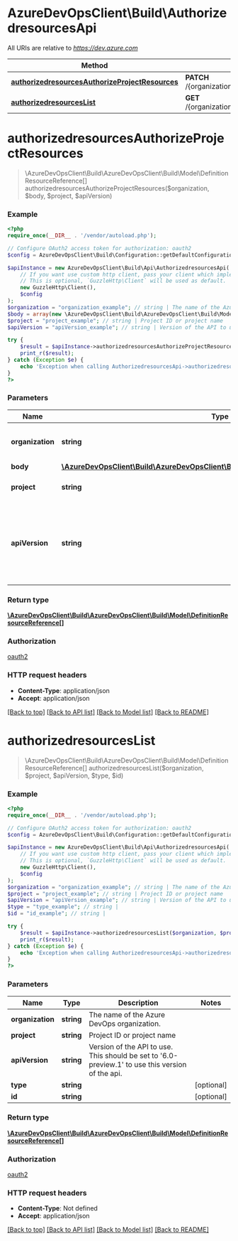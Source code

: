 # AzureDevOpsClient\Build\AuthorizedresourcesApi

All URIs are relative to *https://dev.azure.com*

Method | HTTP request | Description
------------- | ------------- | -------------
[**authorizedresourcesAuthorizeProjectResources**](AuthorizedresourcesApi.md#authorizedresourcesAuthorizeProjectResources) | **PATCH** /{organization}/{project}/_apis/build/authorizedresources | 
[**authorizedresourcesList**](AuthorizedresourcesApi.md#authorizedresourcesList) | **GET** /{organization}/{project}/_apis/build/authorizedresources | 


# **authorizedresourcesAuthorizeProjectResources**
> \AzureDevOpsClient\Build\AzureDevOpsClient\Build\Model\DefinitionResourceReference[] authorizedresourcesAuthorizeProjectResources($organization, $body, $project, $apiVersion)





### Example
```php
<?php
require_once(__DIR__ . '/vendor/autoload.php');

// Configure OAuth2 access token for authorization: oauth2
$config = AzureDevOpsClient\Build\Configuration::getDefaultConfiguration()->setAccessToken('YOUR_ACCESS_TOKEN');

$apiInstance = new AzureDevOpsClient\Build\Api\AuthorizedresourcesApi(
    // If you want use custom http client, pass your client which implements `GuzzleHttp\ClientInterface`.
    // This is optional, `GuzzleHttp\Client` will be used as default.
    new GuzzleHttp\Client(),
    $config
);
$organization = "organization_example"; // string | The name of the Azure DevOps organization.
$body = array(new \AzureDevOpsClient\Build\AzureDevOpsClient\Build\Model\DefinitionResourceReference()); // \AzureDevOpsClient\Build\AzureDevOpsClient\Build\Model\DefinitionResourceReference[] | 
$project = "project_example"; // string | Project ID or project name
$apiVersion = "apiVersion_example"; // string | Version of the API to use.  This should be set to '6.0-preview.1' to use this version of the api.

try {
    $result = $apiInstance->authorizedresourcesAuthorizeProjectResources($organization, $body, $project, $apiVersion);
    print_r($result);
} catch (Exception $e) {
    echo 'Exception when calling AuthorizedresourcesApi->authorizedresourcesAuthorizeProjectResources: ', $e->getMessage(), PHP_EOL;
}
?>
```

### Parameters

Name | Type | Description  | Notes
------------- | ------------- | ------------- | -------------
 **organization** | **string**| The name of the Azure DevOps organization. |
 **body** | [**\AzureDevOpsClient\Build\AzureDevOpsClient\Build\Model\DefinitionResourceReference[]**](../Model/DefinitionResourceReference.md)|  |
 **project** | **string**| Project ID or project name |
 **apiVersion** | **string**| Version of the API to use.  This should be set to &#39;6.0-preview.1&#39; to use this version of the api. |

### Return type

[**\AzureDevOpsClient\Build\AzureDevOpsClient\Build\Model\DefinitionResourceReference[]**](../Model/DefinitionResourceReference.md)

### Authorization

[oauth2](../../README.md#oauth2)

### HTTP request headers

 - **Content-Type**: application/json
 - **Accept**: application/json

[[Back to top]](#) [[Back to API list]](../../README.md#documentation-for-api-endpoints) [[Back to Model list]](../../README.md#documentation-for-models) [[Back to README]](../../README.md)

# **authorizedresourcesList**
> \AzureDevOpsClient\Build\AzureDevOpsClient\Build\Model\DefinitionResourceReference[] authorizedresourcesList($organization, $project, $apiVersion, $type, $id)





### Example
```php
<?php
require_once(__DIR__ . '/vendor/autoload.php');

// Configure OAuth2 access token for authorization: oauth2
$config = AzureDevOpsClient\Build\Configuration::getDefaultConfiguration()->setAccessToken('YOUR_ACCESS_TOKEN');

$apiInstance = new AzureDevOpsClient\Build\Api\AuthorizedresourcesApi(
    // If you want use custom http client, pass your client which implements `GuzzleHttp\ClientInterface`.
    // This is optional, `GuzzleHttp\Client` will be used as default.
    new GuzzleHttp\Client(),
    $config
);
$organization = "organization_example"; // string | The name of the Azure DevOps organization.
$project = "project_example"; // string | Project ID or project name
$apiVersion = "apiVersion_example"; // string | Version of the API to use.  This should be set to '6.0-preview.1' to use this version of the api.
$type = "type_example"; // string | 
$id = "id_example"; // string | 

try {
    $result = $apiInstance->authorizedresourcesList($organization, $project, $apiVersion, $type, $id);
    print_r($result);
} catch (Exception $e) {
    echo 'Exception when calling AuthorizedresourcesApi->authorizedresourcesList: ', $e->getMessage(), PHP_EOL;
}
?>
```

### Parameters

Name | Type | Description  | Notes
------------- | ------------- | ------------- | -------------
 **organization** | **string**| The name of the Azure DevOps organization. |
 **project** | **string**| Project ID or project name |
 **apiVersion** | **string**| Version of the API to use.  This should be set to &#39;6.0-preview.1&#39; to use this version of the api. |
 **type** | **string**|  | [optional]
 **id** | **string**|  | [optional]

### Return type

[**\AzureDevOpsClient\Build\AzureDevOpsClient\Build\Model\DefinitionResourceReference[]**](../Model/DefinitionResourceReference.md)

### Authorization

[oauth2](../../README.md#oauth2)

### HTTP request headers

 - **Content-Type**: Not defined
 - **Accept**: application/json

[[Back to top]](#) [[Back to API list]](../../README.md#documentation-for-api-endpoints) [[Back to Model list]](../../README.md#documentation-for-models) [[Back to README]](../../README.md)

